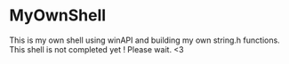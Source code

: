 # MyOwnShell
This is my own shell using winAPI and building my own string.h functions.
This shell is not completed yet !
Please wait. <3
